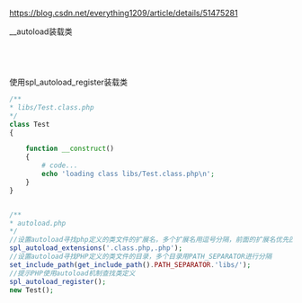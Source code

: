 
https://blog.csdn.net/everything1209/article/details/51475281



\__autoload装载类
```




```





使用spl_autoload_register装载类
```php
/**
* libs/Test.class.php 
*/
class Test 
{

    function __construct()
    {
        # code...
        echo 'loading class libs/Test.class.php\n';
    }
}


/**
* autoload.php 
*/
//设置autoload寻找php定义的类文件的扩展名，多个扩展名用逗号分隔，前面的扩展名优先匹配
spl_autoload_extensions('.class.php,.php');
//设置autoload寻找PHP定义的类文件的目录，多个目录用PATH_SEPARATOR进行分隔
set_include_path(get_include_path().PATH_SEPARATOR.'libs/');
//提示PHP使用autoload机制查找类定义
spl_autoload_register();
new Test();

```